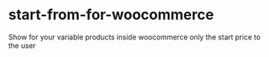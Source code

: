 # start-from-for-woocommerce
Show for your variable products inside woocommerce only the start price to the user
